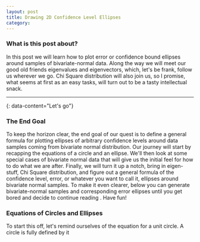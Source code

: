 ```yaml
---
layout: post
title: Drawing 2D Confidence Level Ellipses
category: 
---
```

### What is this post about?
In this post we will learn how to plot error or confidence bound ellipses around samples of bivariate-normal data. Along the way we will meet our good old friends eigenvalues and eigenvectors, which, let's be frank, follow us wherever we go. Chi Square distribution will also join us, so I promise, what seems at first as an easy tasks, will turn out to be a tasty intellectual snack.

---
{: data-content="Let's go"}

### The End Goal
To keep the horizon clear, the end goal of our quest is to define a general formula for plotting ellipses of arbitrary confidence levels around data samples coming from bivariate normal distribution. Our journey will start by recapping the equations of a circle and an ellipse. We'll then look at some special cases of bivariate normal data that will give us the initial feel for how to do what we are after. Finally, we will turn it up a notch, bring in eigen-stuff, Chi Square distribution, and figure out a general formula of the confidence level, error, or whatever you want to call it, ellipses around bivariate normal samples. To make it even clearer, below you can generate bivariate-normal samples and corresponding error ellipses until you get bored and decide to continue reading . Have fun!

<!-- INSERT CODE HERE -->

### Equations of Circles and Ellipses
To start this off, let's remind ourselves of the equation for a unit circle. A circle is fully defined by it